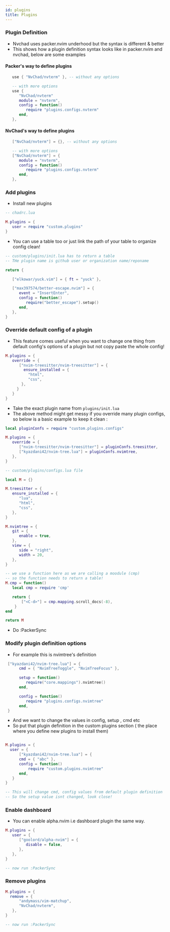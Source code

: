 ```yaml
---
id: plugins
title: Plugins
---
```


### Plugin Definition

- Nvchad uses packer.nvim underhood but the syntax is different & better
- This shows how a plugin definition syntax looks like in packer.nvim and nvchad, below are some examples

#### Packer's way to define plugins

```lua
   use { "NvChad/nvterm" }, -- without any options

   -- with more options
   use {
      "NvChad/nvterm"
      module = "nvterm",
      config = function()
         require "plugins.configs.nvterm"
      end,
   },
```

#### NvChad's way to define plugins

```lua
   ["NvChad/nvterm"] = {}, -- without any options

   -- with more options
   ["NvChad/nvterm"] = {
      module = "nvterm",
      config = function()
         require "plugins.configs.nvterm"
      end,
   },
```

### Add plugins

- Install new plugins

```lua
-- chadrc.lua

M.plugins = {
   user = require "custom.plugins"
}
```
- You can use a table too or just link the path of your table to organize config clean!

```lua
-- custom/plugins/init.lua has to return a table
-- THe plugin name is github user or organization name/reponame

return {

   ["elkowar/yuck.vim"] = { ft = "yuck" },

   ["max397574/better-escape.nvim"] = {
      event = "InsertEnter",
      config = function()
         require("better_escape").setup()
      end,
   },
}
```
### Override default config of a plugin

- This feature comes useful when you want to change one thing from default config's options of a plugin but not copy paste the whole config!

```lua
M.plugins = {
   override = {
      ["nvim-treesitter/nvim-treesitter"] = {
        ensure_installed = {
          "html",
          "css",
       },
     }
   }
}
```

- Take the exact plugin name from `plugins/init.lua`
- The above method might get messy if you override many plugin configs, so below is a basic example to keep it clean :

```lua
local pluginConfs = require "custom.plugins.configs"

M.plugins = {
   override = {
      ["nvim-treesitter/nvim-treesitter"] = pluginConfs.treesitter,
      ["kyazdani42/nvim-tree.lua"] = pluginConfs.nvimtree,
   },
}
```

```lua
-- custom/plugins/configs.lua file

local M = {}

M.treesitter = {
   ensure_installed = {
      "lua",
      "html",
      "css",
   },
}

M.nvimtree = {
   git = {
      enable = true,
   },
   view = {
      side = "right",
      width = 20,
   },
}

-- we use a function here as we are calling a moodule (cmp)
-- so the function needs to return a table!
M.cmp = function()
   local cmp = require 'cmp' 

   return {
       ["<C-d>"] = cmp.mapping.scroll_docs(-8),
    }
end

return M
```


- Do :PackerSync

### Modify plugin definition options

- For example this is nvimtree's definition

```lua
 ["kyazdani42/nvim-tree.lua"] = {
      cmd = { "NvimTreeToggle", "NvimTreeFocus" },

      setup = function()
         require("core.mappings").nvimtree()
      end,

      config = function()
         require "plugins.configs.nvimtree"
      end,
 }
```
- And we want to change the values in config, setup , cmd etc
- So put that plugin definition in the custom plugins section ( the place where you define new plugins to install them)

```lua

M.plugins = {
  user = {
      ["kyazdani42/nvim-tree.lua"] = {
      cmd = { "abc" },
      config = function()
          require "custom.plugins.nvimtree"
      end,
   }
} 

-- This will change cmd, config values from default plugin definition
-- So the setup value isnt changed, look close!
```

### Enable dashboard

- You can enable alpha.nvim i.e dashboard plugin the same way.

```lua
M.plugins = {
   user = {
      ["goolord/alpha-nvim"] = {
         disable = false,
      },
   },
}

-- now run :PackerSync
```


### Remove plugins

```lua
M.plugins = {
  remove = {
      "andymass/vim-matchup",
      "NvChad/nvterm",
   },
}

-- now run :PackerSync
```
